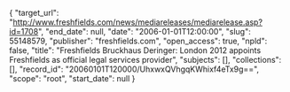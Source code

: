 {
  "target_url": "http://www.freshfields.com/news/mediareleases/mediarelease.asp?id=1708", 
  "end_date": null, 
  "date": "2006-01-01T12:00:00", 
  "slug": 55148579, 
  "publisher": "freshfields.com", 
  "open_access": true, 
  "npld": false, 
  "title": "Freshfields Bruckhaus Deringer: London 2012 appoints Freshfields as official legal services provider", 
  "subjects": [], 
  "collections": [], 
  "record_id": "20060101T120000/UhxwxQVhgqKWhixf4eTx9g==", 
  "scope": "root", 
  "start_date": null
}

